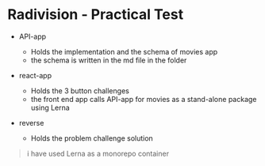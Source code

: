 # Radivision - Practical Test

- API-app
    - Holds the implementation and the schema of movies app
    - the schema is written in the md file in the folder
    
- react-app
    - Holds the 3 button challenges
    - the front end app calls API-app for movies as a stand-alone package using Lerna
    
- reverse
    - Holds the problem challenge solution
    
> i have used <p1>Lerna</p1> as a monorepo container
 


